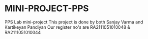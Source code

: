 # MINI-PROJECT-PPS
PPS Lab mini-project This project is done by both Sanjay Varma and Kartikeyan Pandiyan Our register no's are RA2111051010048 & RA2111051010044
